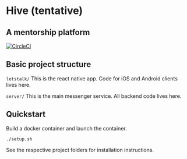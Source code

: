 # Hive (tentative)
## A mentorship platform
[![CircleCI](https://circleci.com/gh/andrew749/letstalk.svg?style=svg&circle-token=188ccb7b28649151618bf95dd0259cd67a5a1b9f)](https://circleci.com/gh/andrew749/letstalk)


## Basic project structure

`letstalk/`
This is the react native app. Code for iOS and Android clients lives here.

`server/`
This is the main messenger service. All backend code lives here.

## Quickstart
Build a docker container and launch the container.
```
./setup.sh
```

See the respective project folders for installation instructions.
